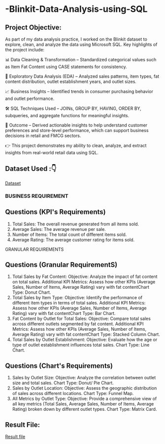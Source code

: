 # -Blinkit-Data-Analysis-using-SQL
## Project Objective:
As part of my data analysis practice, I worked on the Blinkit dataset to explore, clean, and analyze the data using Microsoft SQL.
Key highlights of the project include:

📊 Data Cleaning & Transformation – Standardized categorical values such as Item Fat Content using CASE statements for consistency.

🛒 Exploratory Data Analysis (EDA) – Analyzed sales patterns, item types, fat content distribution, outlet establishment years, and outlet sizes.

📈 Business Insights – Identified trends in consumer purchasing behavior and outlet performance.

🛠 SQL Techniques Used – JOINs, GROUP BY, HAVING, ORDER BY, subqueries, and aggregate functions for meaningful insights.

🔎 Outcome – Derived actionable insights to help understand customer preferences and store-level performance, which can support business decisions in retail and FMCG sectors.

👉 This project demonstrates my ability to clean, analyze, and extract insights from real-world retail data using SQL.

## Dataset Used :👇
<a href="https://github.com/tannu0415/-Blinkit-Data-Analysis-using-SQL/commit/74cdb88ea3445a8b14454c0339e74db5ed0c02c3">Dataset</a>
### BUSINESS REQUIREMENT

## Questions (KPI's Requirements)
1. Total Sales: The overall revenue generated from all items sold.
2. Average Sales: The average revenue per sale.
3. Number of Items: The total count of different items sold.
4. Average Rating: The average customer rating for items sold.

GRANULAR REQUIREMENTS
## Questions (Granular RequirementS)
1. Total Sales by Fat Content:
Objective: Analyze the impact of fat content on total sales.
Additional KPI Metrics: Assess how other KPIs (Average Sales, Number of Items, Average Rating) vary with fat contentChart Type: Donut Chart.
2. Total Sales by Item Type:
Objective: Identify the performance of different item types in terms of total sales.
Additional KPI Metrics: Assess how other KPIs (Average Sales, Number of Items, Average Rating) vary with fat contentChart Type: Bar Chart.
3. Fat Content by Outlet for Total Sales:
Objective: Compare total sales across different outlets segmented by fat content.
Additional KPI Metrics: Assess how other KPIs (Average Sales, Number of Items, Average Rating) vary with fat contentChart Type: Stacked Column Chart.
4. Total Sales by Outlet Establishment:
Objective: Evaluate how the age or type of outlet establishment influences total sales.
Chart Type: Line Chart.

## Questions (Chart's Requirements)
1. Sales by Outlet Size:
Objective: Analyze the correlation between outlet size and total sales.
Chart Type: Donut/ Pie Chart.
2. Sales by Outlet Location:
Objective: Assess the geographic distribution of sales across different locations.
Chart Type: Funnel Мар.
3. All Metrics by Outlet Type:
Objective: Provide a comprehensive view of all key metrics (Total Sales, Average Sales, Number of Items, Average Rating)
broken down by different outlet types.
Chart Type: Matrix Card.

## Result File:
<a href="https://github.com/tannu0415/-Blinkit-Data-Analysis-using-SQL/blob/1c88dd3f286fb7e7658abebed874151f11827642/SQL%20PDF.pdf">Result file</a>
